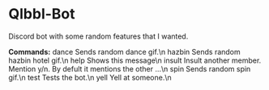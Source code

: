 # Qlbbl-Bot

Discord bot with some random features that I wanted.

**Commands:**
  dance  Sends random dance gif.\n
  hazbin Sends random hazbin hotel gif.\n
  help   Shows this message\n
  insult Insult another member. Mention y/n. By defult it mentions the other ...\n
  spin   Sends random spin gif.\n
  test   Tests the bot.\n
  yell   Yell at someone.\n
